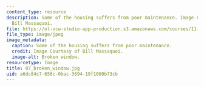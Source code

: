 ```yaml
---
content_type: resource
description: Some of the housing suffers from poor maintenance. Image Courtesy of
  Bill Massaquoi.
file: https://ol-ocw-studio-app-production.s3.amazonaws.com/courses/11-945-springfield-studio-fall-2005/a6dc84c7656c0bac369419f1060b73cb_07_broken_window.jpg
file_type: image/jpeg
image_metadata:
  caption: Some of the housing suffers from poor maintenance.
  credit: Image Courtesy of Bill Massaquoi.
  image-alt: Broken window.
resourcetype: Image
title: 07_broken_window.jpg
uid: a6dc84c7-656c-0bac-3694-19f1060b73cb
---
```

